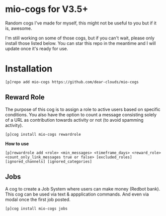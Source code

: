 # mio-cogs for V3.5+

Random cogs I've made for myself, this might not be useful to you but if it is, awesome.

I'm still working on some of those cogs, but if you can't wait, please only install those listed below. You can star this repo in the meantime and I will update once it's ready for use.

# Installation

```
[p]repo add mio-cogs https://github.com/dear-clouds/mio-cogs
```

## Reward Role

The purpose of this cog is to assign a role to active users based on specific conditions. You also have the option to count a message consisting solely of a URL as contribution towards activity or not (to avoid spamming activity).

```
[p]cog install mio-cogs rewardrole
```

**How to use**
```
[p]rewardrole add <role> <min_messages> <timeframe_days> <reward_role> <count_only_link_messages true or false> [excluded_roles] [ignored_channels] [ignored_categories]
```

## Jobs

A cog to create a Job System where users can make money (Redbot bank). This cog can be used via text & appplication commands. And even via modal once the first job posted.

```
[p]cog install mio-cogs jobs
```
